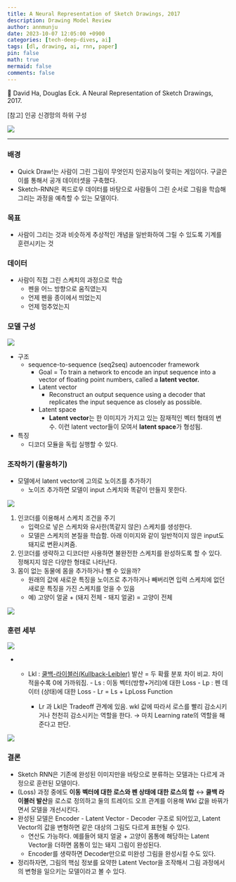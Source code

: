 ```yaml
---
title: A Neural Representation of Sketch Drawings, 2017
description: Drawing Model Review
author: annmunju
date: 2023-10-07 12:05:00 +0900
categories: [tech-deep-dives, ai]
tags: [dl, drawing, ai, rnn, paper]
pin: false
math: true
mermaid: false
comments: false
---
```


📖 David Ha, Douglas Eck. A Neural Representation of Sketch Drawings, 2017.

[참고] 인공 신경망의 하위 구성

![](https://blog.kakaocdn.net/dn/dO3aek/btsshvk9kiA/0H8k63iMTRFABWkKVDmjG1/img.png)

---

### 배경

- Quick Draw!는 사람이 그린 그림이 무엇인지 인공지능이 맞히는 게임이다. 구글은 이를 통해서 공개 데이터셋을 구축했다.
- Sketch-RNN은 퀵드로우 데이터를 바탕으로 사람들이 그린 순서로 그림을 학습해 그리는 과정을 예측할 수 있는 모델이다.

### 목표

- 사람이 그리는 것과 비슷하게 추상적인 개념을 일반화하여 그릴 수 있도록 기계를 훈련시키는 것

### 데이터

- 사람이 직접 그린 스케치의 과정으로 학습
    - 펜을 어느 방향으로 움직였는지
    - 언제 펜을 종이에서 띄었는지
    - 언제 멈추었는지

### 모델 구성

![](https://blog.kakaocdn.net/dn/bzgp4f/btssfGnG17t/q6REl4cW6vU4zfVOf7RCTK/img.png)

- 구조
    - sequence-to-sequence (seq2seq) autoencoder framework
        - Goal = To train a network to encode an input sequence into a vector of floating point numbers, called a **latent vector.**
        - Latent vector
            - Reconstruct an output sequence using a decoder that replicates the input sequence as closely as possible.
        - Latent space
            - **Latent vector**는 한 이미지가 가지고 있는 잠재적인 벡터 형태의 변수. 이런 latent vector들이 모여서 **latent space**가 형성됨.
- 특징
    - 디코더 모듈을 독립 실행할 수 있다.

### 조작하기 (활용하기)

- 모델에서 latent vector에 고의로 노이즈를 추가하기
    - 노이즈 추가하면 모델이 input 스케치와 똑같이 만들지 못한다.

![](https://blog.kakaocdn.net/dn/CI0PL/btssquTcrlP/k9KWdGkOButrZFvMkaupM0/img.png)

1. 인코더를 이용해서 스케치 조건을 주기
    - 입력으로 넣은 스케치와 유사한(똑같지 않은) 스케치를 생성한다.
    - 모델은 스케치의 본질을 학습함. 아래 이미지와 같이 일반적이지 않은 input도 돼지로 변환시켜줌.
2. 인코더를 생략하고 디코더만 사용하면 불완전한 스케치를 완성하도록 할 수 있다. 정해지지 않은 다양한 형태로 나타난다.
3. 몸이 없는 동물에 몸을 추가하거나 뺄 수 있을까?
    - 원래의 값에 새로운 특징을 노이즈로 추가하거나 빼버리면 입력 스케치에 없던 새로운 특징을 가진 스케치를 얻을 수 있음
    - 예) 고양이 얼굴 + (돼지 전체 - 돼지 얼굴) = 고양이 전체

![](https://blog.kakaocdn.net/dn/usIBN/btsscFCy97B/ozeao5ZlraotxnBZvO5NX0/img.png)

### 훈련 세부

![](https://blog.kakaocdn.net/dn/HM77e/btssgofIPOZ/SMICalEbraG9tOKJOXuP0K/img.png)

- - Lkl : [쿨백-라이블러(Kullback-Leibler)](https://angeloyeo.github.io/2020/10/27/KL_divergence.html) 발산 = 두 확률 분포 차이 비교. 차이 적을수록 0에 가까워짐.
        - Ls : 이동 벡터(방향+거리)에 대한 Loss
        - Lp : 펜 데이터 (상태)에 대한 Loss
        - Lr = Ls + LpLoss Function
    
    - Lr 과 Lkl은 Tradeoff 관계에 있음. wkl 값에 따라서 로스를 빨리 감소시키거나 천천히 감소시키는 역할을 한다. → 마치 Learning rate의 역할을 해준다고 판단.

![](https://blog.kakaocdn.net/dn/KkL1e/btssiguuixQ/pbfrSCLqbnzKBlG92RZrF0/img.png)

### 결론

- Sketch RNN은 기존에 완성된 이미지만을 바탕으로 분류하는 모델과는 다르게 과정으로 훈련된 모델이다.
- (Loss) 과정 중에도 **이동 벡터에 대한 로스와 펜 상태에 대한 로스의 합** ↔ **쿨백 라이블러 발산**을 로스로 정의하고 둘의 트레이드 오프 관계를 이용해 Wkl 값을 바꿔가면서 모델을 개선시킨다.
- 완성된 모델은 Encoder - Latent Vector - Decoder 구조로 되어있고, Latent Vector의 값을 변형하면 같은 대상의 그림도 다르게 표현될 수 있다.
    - 연산도 가능하다. 예를들어 돼지 얼굴 + 고양이 몸통에 해당하는 Latent Vector을 더하면 몸통이 있는 돼지 그림이 완성된다.
    - Encoder를 생략하면 Decoder만으로 미완성 그림을 완성시킬 수도 있다.
- 정리하자면, 그림의 핵심 정보를 요약한 Latent Vector을 조작해서 그림 과정에서의 변형을 일으키는 모델이라고 볼 수 있다.